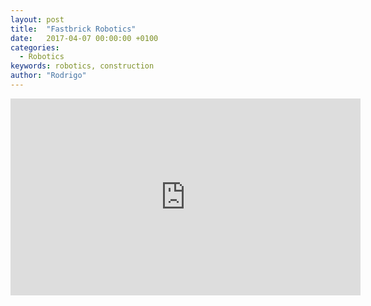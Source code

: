 ```yaml
---
layout: post
title:  "Fastbrick Robotics"
date:   2017-04-07 00:00:00 +0100
categories:
  - Robotics
keywords: robotics, construction
author: "Rodrigo"
---
```



<iframe width="560" height="315" src="https://www.youtube.com/embed/4YcrO8ONcfY" frameborder="0" allowfullscreen></iframe>